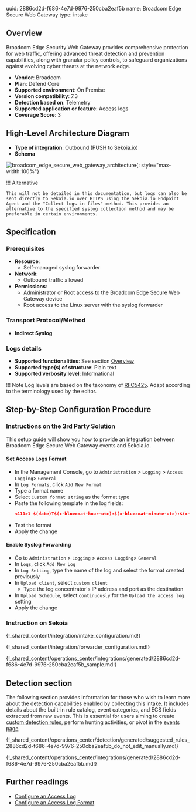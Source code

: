 uuid: 2886cd2d-f686-4e7d-9976-250cba2eaf5b
name: Broadcom Edge Secure Web Gateway
type: intake

## Overview

Broadcom Edge Security Web Gateway provides comprehensive protection for web traffic, offering advanced threat detection and prevention capabilities, along with granular policy controls, to safeguard organizations against evolving cyber threats at the network edge.

- **Vendor**: Broadcom
- **Plan**: Defend Core
- **Supported environment**: On Premise
- **Version compatibility**: 7.3
- **Detection based on**: Telemetry
- **Supported application or feature**: Access logs
- **Coverage Score**: 3

## High-Level Architecture Diagram

- **Type of integration**: Outbound (PUSH to Sekoia.io)
- **Schema**

![broadcom_edge_secure_web_gateway_architecture](/assets/integration/broadcom_edge_secure_web_gateway_architecture.png){: style="max-width:100%"}

!!! Alternative

    This will not be detailed in this documentation, but logs can also be sent directly to Sekoia.io over HTTPS using the Sekoia.io Endpoint Agent and the "Collect logs in files" method. This provides an alternative to the specified syslog collection method and may be preferable in certain environments.

## Specification

### Prerequisites

- **Resource**:
    - Self-managed syslog forwarder
- **Network**:
    - Outbound traffic allowed
- **Permissions**:
    - Administrator or Root access to the Broadcom Edge Secure Web Gateway device
    - Root access to the Linux server with the syslog forwarder

### Transport Protocol/Method

- **Indirect Syslog**

### Logs details

- **Supported functionalities**: See section [Overview](#overview)
- **Supported type(s) of structure**: Plain text
- **Supported verbosity level**: Informational

!!! Note
    Log levels are based on the taxonomy of [RFC5425](https://datatracker.ietf.org/doc/html/rfc5424). Adapt according to the terminology used by the editor.

## Step-by-Step Configuration Procedure

### Instructions on the 3rd Party Solution

This setup guide will show you how to provide an integration between Broadcom Edge Secure Web Gateway events and Sekoia.io.

#### Set Access Logs Format

- In the Management Console, go to `Administration` > `Logging` > `Access Logging`> `General`
- In `Log Formats`, click `Add New Format`
- Type a format name
- Select `Custom format string` as the format type
- Paste the following template in the log fields:
    ```json
    <111>1 $(date)T$(x-bluecoat-hour-utc):$(x-bluecoat-minute-utc):$(x-bluecoat-second-utc)$(s-computername) bluecoat - access_log - date=$(date) time=$(time) c-ip=$(c-ip) c-url=$(quot)$(url)$(quot) cs-Referer=$(quot)$(cs(Referer))$(quot) cs-user-agent=$(quot)$(cs(User-Agent))$(quot) cs-bytes=$(cs-bytes) cs-categories=$(cs-categories) cs-host=$(cs-host) cs-ip=$(cs-ip) cs-threat-risk=$(cs-threat-risk) cs-uri-path=$(cs-uri-path) cs-uri-port=$(cs-uri-port) cs-uri-query=$(quot)$(cs-uri-query)$(quot) cs-uri-scheme=$(cs-uri-scheme) cs-username=$(cs-username) cs-categories=$(cs-categories) cs-referer=$(cs-Referer) rs-content-type=$(quot)$(rs(Content-Type))$(quot) rs-status=$(rs-status) rs-version=$(rs-version) s-action=$(s-action) s-ip=$(s-ip) sc-bytes=$(sc-bytes) sc-status=$(sc-status) rs-content-type=$(rs-Content-Type) time-taken=$(time-taken) x-rs-certificate-hostname=$(x-rs-certificate-hostname) x-virus-id=$(x-virus-id) x-data-leak-detected=$(x-data-leak-detected) x-dns-cs-dns=$(x-dns-cs-dns) x-dns-cs-opcode=$(x-dns-cs-opcode) x-dns-cs-qclass=$(x-dns-cs-qclass) x-dns-cs-qtype=$(x-dns-cs-qtype) x-dns-cs-threat-risk-level=$(x-dns-cs-threat-risk-level) x-dns-rs-a-records=$(x-dns-rs-a-records) x-dns-rs-cname-records=$(x-dns-rs-cname-records) x-dns-rs-ptr-records=$(x-dns-rs-ptr-records) x-dns-rs-rcode-records=$(x-dns-rs-rcode-records)
    ```
- Test the format
- Apply the change

#### Enable Syslog Forwarding

- Go to `Administration` > `Logging` > `Access Logging`> `General`
- In `Logs`, click `Add New Log`
- In `Log Setting`, type the name of the log and select the format created previously
- In `Upload client`, select `custom client`
    - Type the log concentrator's IP address and port as the destination
- In `Upload Schedule`, select `continuously` for the `Upload the access log` setting
- Apply the change

### Instruction on Sekoia

{!_shared_content/integration/intake_configuration.md!}

{!_shared_content/integration/forwarder_configuration.md!}

{!_shared_content/operations_center/integrations/generated/2886cd2d-f686-4e7d-9976-250cba2eaf5b_sample.md!}

## Detection section

The following section provides information for those who wish to learn more about the detection capabilities enabled by collecting this intake. It includes details about the built-in rule catalog, event categories, and ECS fields extracted from raw events. This is essential for users aiming to create [custom detection rules](/docs/xdr/features/detect/sigma.md), perform hunting activities, or pivot in the [events page](/docs/xdr/features/investigate/events.md).

{!_shared_content/operations_center/detection/generated/suggested_rules_2886cd2d-f686-4e7d-9976-250cba2eaf5b_do_not_edit_manually.md!}

{!_shared_content/operations_center/integrations/generated/2886cd2d-f686-4e7d-9976-250cba2eaf5b.md!}

## Further readings

- [Configure an Access Log](https://techdocs.broadcom.com/us/en/symantec-security-software/web-and-network-security/edge-swg/7-3/getting-started/page-help-administration/page-help-logging/page-help-access-logging-log.html)
- [Configure an Access Log Format](https://techdocs.broadcom.com/us/en/symantec-security-software/web-and-network-security/edge-swg/7-3/getting-started/page-help-administration/page-help-logging/log-formats/page-help-access-logging-format.html)